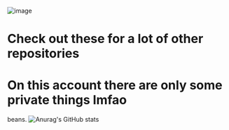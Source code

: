![image](https://user-images.githubusercontent.com/96666783/166909639-390353cc-9a06-46e3-8ea6-f4a81bcf0eb8.png)
# Check out these for a lot of other repositories
# On this account there are only some private things lmfao
beans.
![Anurag's GitHub stats](https://github-readme-stats.vercel.app/api?username=CdcOnGitHub&hide=)
